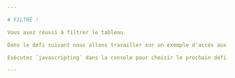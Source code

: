 ```yaml
---

# FILTRÉ !

Vous avez réussi à filtrer le tableau.

Dans le défi suivant nous allons travailler sur un exemple d'accès aux valeurs d'un tableau.

Exécutez `javascripting` dans la console pour choisir le prochain défi.

---
```

